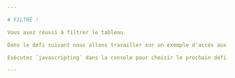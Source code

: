 ```yaml
---

# FILTRÉ !

Vous avez réussi à filtrer le tableau.

Dans le défi suivant nous allons travailler sur un exemple d'accès aux valeurs d'un tableau.

Exécutez `javascripting` dans la console pour choisir le prochain défi.

---
```

